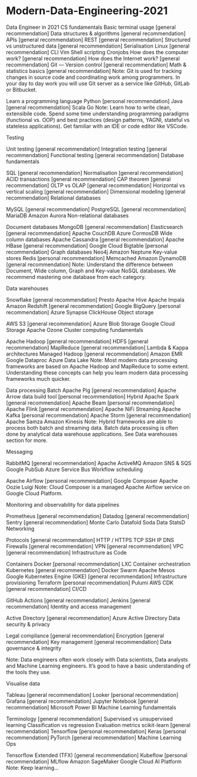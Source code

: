 # Modern-Data-Engineering-2021

Data Engineer in 2021
CS fundamentals
Basic terminal usage [general recommendation]
Data structures & algorithms [general recommendation]
APIs [general recommendation]
REST [general recommendation]
Structured vs unstructured data [general recommendation]
Serialisation
Linux [general recommendation]
CLI
Vim
Shell scripting
Cronjobs
How does the computer work? [general recommendation]
How does the Internet work? [general recommendation]
Git — Version control [general recommendation]
Math & statistics basics [general recommendation]
Note: Git is used for tracking changes in source code and coordinating work among programmers. In your day to day work you will use Git server as a service like GitHub, GitLab or Bitbucket.

Learn a programming language
Python [personal recommendation]
Java [general recommendation]
Scala
Go
Note: Learn how to write clean, extensibile code. Spend some time understanding programming paradigms (functional vs. OOP) and best practices (design patterns, YAGNI, stateful vs stateless applications). Get familiar with an IDE or code editor like VSCode.

Testing

Unit testing [general recommendation]
Integration testing [general recommendation]
Functional testing [general recommendation]
Database fundamentals

SQL [general recommendation]
Normalisation [general recommendation]
ACID transactions [general recommendation]
CAP theorem [general recommendation]
OLTP vs OLAP [general recommendation]
Horizontal vs vertical scaling [general recommendation]
Dimensional modeling [general recommendation]
Relational databases

MySQL [general recommendation]
PostgreSQL [general recommendation]
MariaDB
Amazon Aurora
Non-relational databases

Document databases
MongoDB [general recommendation]
Elasticsearch [general recommendation]
Apache CouchDB
Azure CormosDB
Wide column databases
Apache Cassandra [general recommendation]
Apache HBase [general recommendation]
Google Cloud Bigtable [personal recommendation]
Graph databases
Neo4j
Amazon Neptune
Key-value stores
Redis [personal recommendation]
Memcached
Amazon DynamoDB [general recommendation]
Note: Understand the difference between Document, Wide column, Graph and Key-value NoSQL databases. We recommend mastering one database from each category.

Data warehouses

Snowflake [general recommendation]
Presto
Apache Hive
Apache Impala
Amazon Redshift [general recommendation]
Google BigQuery [personal recommendation]
Azure Synapse
ClickHouse
Object storage

AWS S3 [general recommendation]
Azure Blob Storage
Google Cloud Storage
Apache Ozone
Cluster computing fundamentals

Apache Hadoop [general recommendation]
HDFS [general recommendation]
MapReduce [general recommendation]
Lambda & Kappa architectures
Managed Hadoop [general recommendation]
Amazon EMR
Google Dataproc
Azure Data Lake
Note: Most modern data processing frameworks are based on Apache Hadoop and MapReduce to some extent. Understanding these concepts can help you learn modern data processing frameworks much quicker.

Data processing
Batch
Apache Pig [general recommendation]
Apache Arrow
data build tool [personal recommendation]
Hybrid
Apache Spark [general recommendation]
Apache Beam [personal recommendation]
Apache Flink [general recommendation]
Apache NiFi
Streaming
Apache Kafka [personal recommendation]
Apache Storm [general recommendation]
Apache Samza
Amazon Kinesis
Note: Hybrid frameworks are able to process both batch and streaming data. Batch data processing is often done by analytical data warehouse applications. See Data warehouses section for more.

Messaging

RabbitMQ [general recommendation]
Apache ActiveMQ
Amazon SNS & SQS
Google PubSub
Azure Service Bus
Workflow scheduling

Apache Airflow [personal recommendation]
Google Composer
Apache Oozie
Luigi
Note: Cloud Composer is a managed Apache Airflow service on Google Cloud Platform.

Monitoring and observability for data pipelines

Prometheus [general recommendation]
Datadog [general recommendation]
Sentry [general recommendation]
Monte Carlo
Datafold
Soda Data
StatsD
Networking

Protocols [general recommendation]
HTTP / HTTPS
TCP
SSH
IP
DNS
Firewalls [general recommendation]
VPN [general recommendation]
VPC [general recommendation]
Infrastructure as Code

Containers
Docker [personal recommendation]
LXC
Container orchestration
Kubernetes [general recommendation]
Docker Swarm
Apache Mesos
Google Kubernetes Engine (GKE) [general recommendation]
Infrastructure provisioning
Terraform [personal recommendation]
Pulumi
AWS CDK [general recommendation]
CI/CD

GitHub Actions [general recommendation]
Jenkins [general recommendation]
Identity and access management

Active Directory [general recommendation]
Azure Active Directory
Data security & privacy

Legal compliance [general recommendation]
Encryption [general recommendation]
Key management [general recommendation]
Data governance & integrity

Note: Data engineers often work closely with Data scientists, Data analysts and Machine Learning engineers. It’s good to have a basic understanding of the tools they use.

Visualise data

Tableau [general recommendation]
Looker [personal recommendation]
Grafana [general recommendation]
Jupyter Notebook [general recommendation]
Microsoft Power BI
Machine Learning fundamentals

Terminology [general recommendation]
Supervised vs unsupervised learning
Classification vs regression
Evaluation metrics
scikit-learn [general recommendation]
Tensorflow [personal recommendation]
Keras [personal recommendation]
PyTorch [general recommendation]
Machine Learning Ops

Tensorflow Extended (TFX) [general recommendation]
Kubeflow [personal recommendation]
MLflow
Amazon SageMaker
Google Cloud AI Platform
Note: Keep learning...
